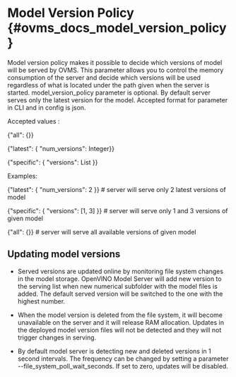 # Model Version Policy {#ovms_docs_model_version_policy}

Model version policy makes it possible to decide which versions of model will be served by OVMS. 
This parameter allows you to control the memory consumption of the server and decide which versions will be used regardless of what is located 
under the path given when the server is started. model_version_policy parameter is optional. 
By default server serves only the latest version for the model. Accepted format for parameter in CLI and in config is json.

Accepted values :

{"all": {}}

{"latest": { "num_versions": Integer}}

{"specific": { "versions": List }}

Examples:

{"latest": { "num_versions": 2 }} # server will serve only 2 latest versions of model

{"specific": { "versions": [1, 3] }} # server will serve only 1 and 3 versions of given model

{"all": {}} # server will serve all available versions of given model

## Updating model versions
- Served versions are updated online by monitoring file system changes in the model storage. OpenVINO Model Server will add new version to the serving list when new numerical subfolder with the model files is added. The default served version will be switched to the one with the highest number. 

- When the model version is deleted from the file system, it will become unavailable on the server and it will release RAM allocation. Updates in the deployed model version files will not be detected and they will not trigger changes in serving.

- By default model server is detecting new and deleted versions in 1 second intervals. The frequency can be changed by setting a parameter --file_system_poll_wait_seconds. If set to zero, updates will be disabled.

